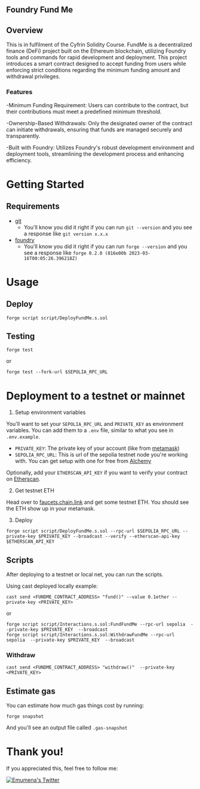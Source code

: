 ## Foundry Fund Me

## Overview
This is in fulfilment of the Cyfrin Solidity Course.
FundMe is a decentralized finance (DeFi) project built on the Ethereum blockchain, utilizing Foundry tools and commands for rapid development and deployment. This project introduces a smart contract designed to accept funding from users while enforcing strict conditions regarding the minimum funding amount and withdrawal privileges. 


### Features
-Minimum Funding Requirement: Users can contribute to the contract, but their contributions must meet a predefined minimum threshold.

-Ownership-Based Withdrawals: Only the designated owner of the contract can initiate withdrawals, ensuring that funds are managed securely and transparently.

-Built with Foundry: Utilizes Foundry's robust development environment and deployment tools, streamlining the development process and enhancing efficiency.


# Getting Started

## Requirements

- [git](https://git-scm.com/book/en/v2/Getting-Started-Installing-Git)
  - You'll know you did it right if you can run `git --version` and you see a response like `git version x.x.x`
- [foundry](https://getfoundry.sh/)
  - You'll know you did it right if you can run `forge --version` and you see a response like `forge 0.2.0 (816e00b 2023-03-16T00:05:26.396218Z)`


# Usage

## Deploy

```
forge script script/DeployFundMe.s.sol

```

## Testing


```
forge test
```

or 



```
forge test --fork-url $SEPOLIA_RPC_URL
```

# Deployment to a testnet or mainnet

1. Setup environment variables

You'll want to set your `SEPOLIA_RPC_URL` and `PRIVATE_KEY` as environment variables. You can add them to a `.env` file, similar to what you see in `.env.example`.

- `PRIVATE_KEY`: The private key of your account (like from [metamask](https://metamask.io/))
- `SEPOLIA_RPC_URL`: This is url of the sepolia testnet node you're working with. You can get setup with one for free from [Alchemy](https://alchemy.com/?a=673c802981)

Optionally, add your `ETHERSCAN_API_KEY` if you want to verify your contract on [Etherscan](https://etherscan.io/).

2. Get testnet ETH

Head over to [faucets.chain.link](https://faucets.chain.link/) and get some testnet ETH. You should see the ETH show up in your metamask.

3. Deploy

```
forge script script/DeployFundMe.s.sol --rpc-url $SEPOLIA_RPC_URL --private-key $PRIVATE_KEY --broadcast --verify --etherscan-api-key $ETHERSCAN_API_KEY
```

## Scripts

After deploying to a testnet or local net, you can run the scripts. 

Using cast deployed locally example: 

```
cast send <FUNDME_CONTRACT_ADDRESS> "fund()" --value 0.1ether --private-key <PRIVATE_KEY>
```

or


```
forge script script/Interactions.s.sol:FundFundMe --rpc-url sepolia  --private-key $PRIVATE_KEY  --broadcast
forge script script/Interactions.s.sol:WithdrawFundMe --rpc-url sepolia  --private-key $PRIVATE_KEY  --broadcast
```

### Withdraw



```
cast send <FUNDME_CONTRACT_ADDRESS> "withdraw()"  --private-key <PRIVATE_KEY>
```

## Estimate gas

You can estimate how much gas things cost by running:

```
forge snapshot
```

And you'll see an output file called `.gas-snapshot`

# Thank you!

If you appreciated this, feel free to follow me:



[![Emumena's Twitter](https://img.shields.io/badge/Twitter-1DA1F2?style=for-the-badge&logo=twitter&logoColor=white)](https://twitter.com/_theemu)